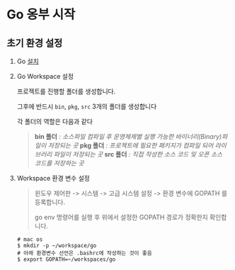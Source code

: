 # Go 옹부 시작
## 초기 환경 설정

1. Go [설치](https://golang.org/dl/)

2. Go Workspace 설정

   프로젝트를 진행할 폴더를 생성합니다.

   그후에 반드시 ```bin```, ```pkg```, ```src``` 3개의 폴더를 생성합니다

   각 폴더의 역할은 다음과 같다

   > **bin 폴더** *: 소스파일 컴파일 후 운영체제별 실행 가능한 바이너리(Binary)파일이 저장되는 곳*
   > **pkg 폴더** *: 프로젝트에 필요한 패키지가 컴파일 되어 라이브러리 파일이 저장되는 곳*
   > **src 폴더** *: 직접 작성한 소스 코드 및 오픈 소스 코드를 저장하는 곳*

3. Workspace 환경 변수 설정

   > 윈도우 제어판 -> 시스템 -> 고급 시스템 설정 -> 환경 변수에 GOPATH 를 등록합니다.
   >
   > go env 명령어를 실행 후 위에서 설정한 GOPATH 경로가 정확한지 확인합니다.

   ```
   # mac os
   $ mkdir -p ~/workspace/go
   # 아래 환경변수 선언은 .bashrc에 작성하는 것이 좋음
   $ export GOPATH=~/workspaces/go
   ```

